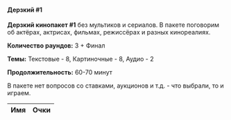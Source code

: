 <!-- tabs:start -->
#### **Дерзкий #1**

**Дерзкий кинопакет #1** без мультиков и сериалов. В пакете поговорим об актёрах, актрисах, фильмах, режиссёрах и разных кинореалиях.

**Количество раундов:** 3 + Финал

**Темы:** Текстовые - 8, Картиночные - 8, Аудио - 2

**Продолжительность:** 60-70 минут

В пакете нет вопросов со ставками, аукционов и т.д. - что выбрали, то и играем.

Имя | Очки
-- | --


<!-- tabs:end -->